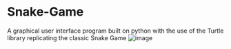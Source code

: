 # Snake-Game
A graphical user interface program built on python with the use of the Turtle library replicating the classic Snake Game
![image](https://github.com/klaxay/Snake-Game/assets/122673882/1febc0d4-b97c-4c25-bffe-db8d2710da0c)
